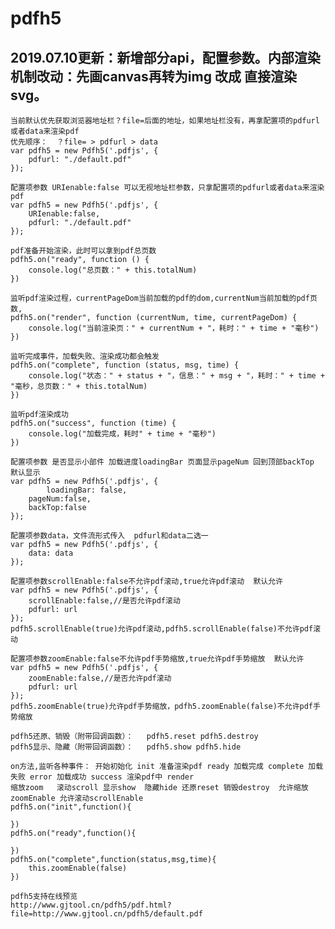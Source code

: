# pdfh5
## 2019.07.10更新：新增部分api，配置参数。内部渲染机制改动：先画canvas再转为img 改成 直接渲染svg。

	当前默认优先获取浏览器地址栏？file=后面的地址，如果地址栏没有，再拿配置项的pdfurl或者data来渲染pdf
	优先顺序：  ？file= > pdfurl > data
	var pdfh5 = new Pdfh5('.pdfjs', {
		pdfurl: "./default.pdf"
	});

	配置项参数 URIenable:false 可以无视地址栏参数，只拿配置项的pdfurl或者data来渲染pdf
	var pdfh5 = new Pdfh5('.pdfjs', {
		URIenable:false,
		pdfurl: "./default.pdf"
	});

	pdf准备开始渲染，此时可以拿到pdf总页数
	pdfh5.on("ready", function () {
		console.log("总页数：" + this.totalNum)
	})

	监听pdf渲染过程，currentPageDom当前加载的pdf的dom,currentNum当前加载的pdf页数,
	pdfh5.on("render", function (currentNum, time, currentPageDom) {
		console.log("当前渲染页：" + currentNum + "，耗时：" + time + "毫秒")
	})

	监听完成事件，加载失败、渲染成功都会触发
	pdfh5.on("complete", function (status, msg, time) {
		console.log("状态：" + status + "，信息：" + msg + "，耗时：" + time + "毫秒，总页数：" + this.totalNum)
	})

	监听pdf渲染成功
	pdfh5.on("success", function (time) {
		console.log("加载完成，耗时" + time + "毫秒")
	})
	
	配置项参数 是否显示小部件 加载进度loadingBar 页面显示pageNum 回到顶部backTop  默认显示
	var pdfh5 = new Pdfh5('.pdfjs', {
			loadingBar: false,
		pageNum:false,
		backTop:false
	});

	配置项参数data，文件流形式传入  pdfurl和data二选一
	var pdfh5 = new Pdfh5('.pdfjs', {
		data: data
	});

	配置项参数scrollEnable:false不允许pdf滚动,true允许pdf滚动  默认允许
	var pdfh5 = new Pdfh5('.pdfjs', {
		scrollEnable:false,//是否允许pdf滚动
		pdfurl: url
	});
	pdfh5.scrollEnable(true)允许pdf滚动,pdfh5.scrollEnable(false)不允许pdf滚动

	配置项参数zoomEnable:false不允许pdf手势缩放,true允许pdf手势缩放  默认允许
	var pdfh5 = new Pdfh5('.pdfjs', {
		zoomEnable:false,//是否允许pdf滚动
		pdfurl: url
	});
	pdfh5.zoomEnable(true)允许pdf手势缩放，pdfh5.zoomEnable(false)不允许pdf手势缩放

	pdfh5还原、销毁（附带回调函数）：   pdfh5.reset pdfh5.destroy 
	pdfh5显示、隐藏（附带回调函数）：   pdfh5.show pdfh5.hide 

	on方法,监听各种事件： 开始初始化 init 准备渲染pdf ready 加载完成 complete 加载失败 error 加载成功 success 渲染pdf中 render
	缩放zoom   滚动scroll 显示show  隐藏hide 还原reset 销毁destroy  允许缩放zoomEnable 允许滚动scrollEnable
	pdfh5.on("init",function(){
		
	})
	pdfh5.on("ready",function(){
		
	})
	pdfh5.on("complete",function(status,msg,time){
		this.zoomEnable(false)
	})

	pdfh5支持在线预览 
	http://www.gjtool.cn/pdfh5/pdf.html?file=http://www.gjtool.cn/pdfh5/default.pdf

